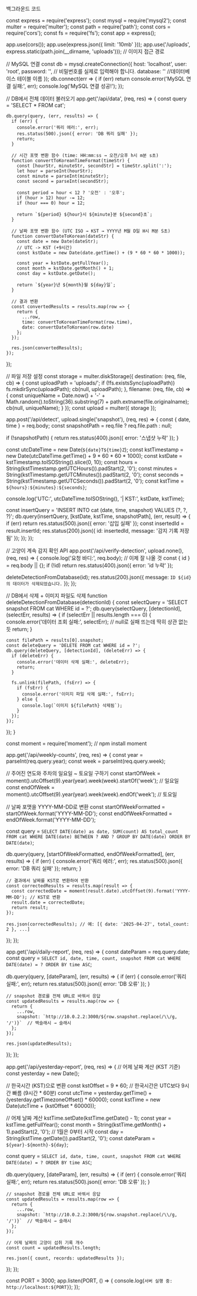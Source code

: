 백그라운드 코드

const express = require('express');
const mysql = require('mysql2');
const multer = require('multer');
const path = require('path');
const cors = require('cors');
const fs = require('fs');
const app = express();

app.use(cors());
app.use(express.json({ limit: '10mb' }));
app.use('/uploads', express.static(path.join(__dirname, 'uploads'))); // 이미지 접근 경로

// MySQL 연결
const db = mysql.createConnection({
  host: 'localhost',
  user: 'root',
  password: '', // 비밀번호를 실제로 입력해야 합니다.
  database: '' //데이터베이스 테이블 이름
});
db.connect(err => {
  if (err) return console.error('MySQL 연결 실패:', err);
  console.log('MySQL 연결 성공!');
});

// DB에서 전체 데이터 불러오기
app.get('/api/data', (req, res) => {
    const query = 'SELECT * FROM cat';
  
    db.query(query, (err, results) => {
      if (err) {
        console.error('쿼리 에러:', err);
        res.status(500).json({ error: 'DB 쿼리 실패' });
        return;
      }
      
      // 시간 포맷 변환 함수 (time: HH:mm:ss → 오전/오후 h시 m분 s초)
      function convertToKoreanTimeFormat(timeStr) {
        const [hourStr, minuteStr, secondStr] = timeStr.split(':');
        let hour = parseInt(hourStr);
        const minute = parseInt(minuteStr);
        const second = parseInt(secondStr);
  
        const period = hour < 12 ? '오전' : '오후';
        if (hour > 12) hour -= 12;
        if (hour === 0) hour = 12;
  
        return `${period} ${hour}시 ${minute}분 ${second}초`;
      }
  
      // 날짜 포맷 변환 함수 (UTC ISO → KST → YYYY년 M월 D일 H시 M분 S초)
      function convertDateToKorean(dateStr) {
        const date = new Date(dateStr);
        // UTC -> KST (+9시간)
        const kstDate = new Date(date.getTime() + (9 * 60 * 60 * 1000));
  
        const year = kstDate.getFullYear();
        const month = kstDate.getMonth() + 1;
        const day = kstDate.getDate();
  
        return `${year}년 ${month}월 ${day}일`;
      }
  
      // 결과 변환
      const convertedResults = results.map(row => {
        return {
          ...row,
          time: convertToKoreanTimeFormat(row.time),
          date: convertDateToKorean(row.date)
        };
      });
  
      res.json(convertedResults);
    });
  });

// 파일 저장 설정
const storage = multer.diskStorage({
  destination: (req, file, cb) => {
    const uploadPath = 'uploads/';
    if (!fs.existsSync(uploadPath)) fs.mkdirSync(uploadPath);
    cb(null, uploadPath);
  },
  filename: (req, file, cb) => {
    const uniqueName = Date.now() + '-' + Math.random().toString(36).substring(7) + path.extname(file.originalname);
    cb(null, uniqueName);
  }
});
const upload = multer({ storage });



app.post('/api/detect', upload.single('snapshot'), (req, res) => {
  const { date, time } = req.body;
  const snapshotPath = req.file ? req.file.path : null;

  if (!snapshotPath) {
    return res.status(400).json({ error: '스냅샷 누락' });
  }

  const utcDateTime = new Date(`${date}T${time}Z`);
  const kstTimestamp = new Date(utcDateTime.getTime() + 9 * 60 * 60 * 1000);
  const kstDate = kstTimestamp.toISOString().slice(0, 10);
  const hours = String(kstTimestamp.getUTCHours()).padStart(2, '0');
  const minutes = String(kstTimestamp.getUTCMinutes()).padStart(2, '0');
  const seconds = String(kstTimestamp.getUTCSeconds()).padStart(2, '0');
  const kstTime = `${hours}:${minutes}:${seconds}`;

  console.log('UTC:', utcDateTime.toISOString(), '| KST:', kstDate, kstTime);

  const insertQuery = 'INSERT INTO cat (date, time, snapshot) VALUES (?, ?, ?)';
  db.query(insertQuery, [kstDate, kstTime, snapshotPath], (err, result) => {
    if (err) return res.status(500).json({ error: '삽입 실패' });
    const insertedId = result.insertId;
    res.status(200).json({ id: insertedId, message: '감지 기록 저장됨' });
  });
});

// 고양이 계속 감지 확인 API
app.post('/api/verify-detection', upload.none(), (req, res) => {
  console.log('요청 바디:', req.body); // 이제 잘 나올 것
  const { id } = req.body || {};
  if (!id) return res.status(400).json({ error: 'id 누락' });

  deleteDetectionFromDatabase(id);
  res.status(200).json({ message: `ID ${id}의 데이터가 삭제되었습니다.` });
});

// DB에서 삭제 + 이미지 파일도 삭제
function deleteDetectionFromDatabase(detectionId) {
  const selectQuery = 'SELECT snapshot FROM cat WHERE id = ?';
  db.query(selectQuery, [detectionId], (selectErr, results) => {
    if (selectErr || results.length === 0) {
      console.error('데이터 조회 실패:', selectErr); // null로 실패 뜨는데 딱히 상관 없는듯
      return;
    }

    const filePath = results[0].snapshot;
    const deleteQuery = 'DELETE FROM cat WHERE id = ?';
    db.query(deleteQuery, [detectionId], (deleteErr) => {
      if (deleteErr) {
        console.error('데이터 삭제 실패:', deleteErr);
        return;
      }

      fs.unlink(filePath, (fsErr) => {
        if (fsErr) {
          console.error('이미지 파일 삭제 실패:', fsErr);
        } else {
          console.log(`이미지 ${filePath} 삭제됨`);
        }
      });
    });
  });
}

const moment = require('moment'); // npm install moment

app.get('/api/weekly-counts', (req, res) => {
  const year = parseInt(req.query.year);
  const week = parseInt(req.query.week);

  // 주어진 연도와 주차의 일요일 ~ 토요일 구하기
  const startOfWeek = moment().utcOffset(9).year(year).week(week).startOf('week'); // 일요일
  const endOfWeek = moment().utcOffset(9).year(year).week(week).endOf('week'); // 토요일

  // 날짜 포맷을 YYYY-MM-DD로 변환
  const startOfWeekFormatted = startOfWeek.format('YYYY-MM-DD');
  const endOfWeekFormatted = endOfWeek.format('YYYY-MM-DD');

  const query = `
    SELECT DATE(date) as date, SUM(count) AS total_count
    FROM cat
    WHERE DATE(date) BETWEEN ? AND ?
    GROUP BY DATE(date)
    ORDER BY DATE(date)
  `;

  db.query(query, [startOfWeekFormatted, endOfWeekFormatted], (err, results) => {
    if (err) {
      console.error('쿼리 에러:', err);
      res.status(500).json({ error: 'DB 쿼리 실패' });
      return;
    }

    // 결과에서 날짜를 KST로 변환하여 반환
    const correctedResults = results.map(result => {
      const correctedDate = moment(result.date).utcOffset(9).format('YYYY-MM-DD'); // KST로 변환
      result.date = correctedDate;
      return result;
    });

    res.json(correctedResults); // 예: [{ date: '2025-04-27', total_count: 2 }, ...]
  });
});


app.get('/api/daily-report', (req, res) => {
  const dateParam = req.query.date;
  const query = `
    SELECT id, date, time, count, snapshot
    FROM cat
    WHERE DATE(date) = ?
    ORDER BY time ASC
  `;

  db.query(query, [dateParam], (err, results) => {
    if (err) {
      console.error('쿼리 실패:', err);
      return res.status(500).json({ error: 'DB 오류' });
    }

    // snapshot 경로를 전체 URL로 바꿔서 응답
    const updatedResults = results.map(row => {
      return {
        ...row,
        snapshot: `http://10.0.2.2:3000/${row.snapshot.replace(/\\/g, '/')}`  // 백슬래시 → 슬래시
      };
    });

    res.json(updatedResults);
  });
});

app.get('/api/yesterday-report', (req, res) => {
  // 어제 날짜 계산 (KST 기준)
  const yesterday = new Date();
  
  // 한국시간 (KST)으로 변환
  const kstOffset = 9 * 60;  // 한국시간은 UTC보다 9시간 빠름 (9시간 * 60분)
  const utcTime = yesterday.getTime() + (yesterday.getTimezoneOffset() * 60000);
  const kstTime = new Date(utcTime + (kstOffset * 60000));

  // 어제 날짜 계산
  kstTime.setDate(kstTime.getDate() - 1);
  const year = kstTime.getFullYear();
  const month = String(kstTime.getMonth() + 1).padStart(2, '0'); // 1월은 0부터 시작
  const day = String(kstTime.getDate()).padStart(2, '0');
  const dateParam = `${year}-${month}-${day}`;

  const query = `
    SELECT id, date, time, count, snapshot
    FROM cat
    WHERE DATE(date) = ?
    ORDER BY time ASC
  `;

  db.query(query, [dateParam], (err, results) => {
    if (err) {
      console.error('쿼리 실패:', err);
      return res.status(500).json({ error: 'DB 오류' });
    }

    // snapshot 경로를 전체 URL로 바꿔서 응답
    const updatedResults = results.map(row => {
      return {
        ...row,
        snapshot: `http://10.0.2.2:3000/${row.snapshot.replace(/\\/g, '/')}`  // 백슬래시 → 슬래시
      };
    });

    // 어제 날짜의 고양이 섭취 기록 개수
    const count = updatedResults.length;

    res.json({ count, records: updatedResults });
  });
});




const PORT = 3000;
app.listen(PORT, () => {
  console.log(`서버 실행 중: http://localhost:${PORT}`);
});
